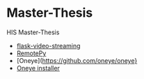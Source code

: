 # Master-Thesis
 HIS Master-Thesis
- [flask-video-streaming](https://github.com/miguelgrinberg/flask-video-streaming)
- [RemotePy](https://github.com/nikhilkumarsingh/RemotePy)
- [Oneye](https://github.com/oneye/oneye}
- [Oneye installer](https://github.com/oneye/installer)
